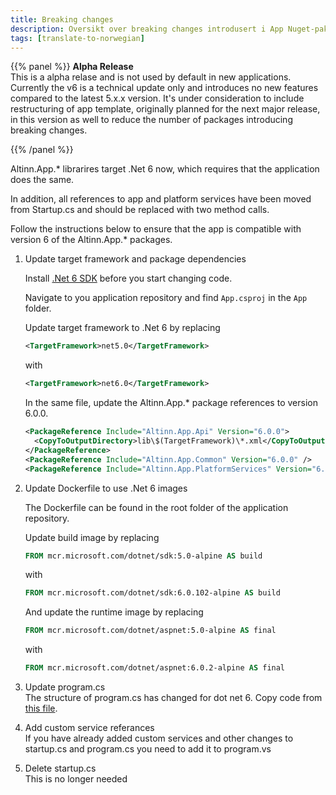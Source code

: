 ```yaml
---
title: Breaking changes
description: Oversikt over breaking changes introdusert i App Nuget-pakker i v6.0.0.
tags: [translate-to-norwegian]
---
```


{{% panel %}}
**Alpha Release**  
This is a alpha relase and is not used by default in new applications. Currently the v6 is a technical update only and introduces no new features compared to the latest 5.x.x version. It's under consideration to include restructuring of app template, originally planned for the next major release, in this version as well to reduce the number of packages introducing breaking changes.

{{% /panel %}}

Altinn.App.* librarires target .Net 6 now, which requires that the application does the same.

In addition, all references to app and platform services have been moved from Startup.cs and should be replaced with 
two method calls.

Follow the instructions below to ensure that the app is compatible with version 6 of the Altinn.App.* packages.


1. Update target framework and package dependencies

    Install [.Net 6 SDK](https://dotnet.microsoft.com/en-us/download/dotnet/6.0) before you start changing code.

    Navigate to you application repository and find `App.csproj` in the `App` folder. 

    Update target framework to .Net 6 by replacing 

    ```xml
    <TargetFramework>net5.0</TargetFramework>
    ```
    with 

    ```xml
    <TargetFramework>net6.0</TargetFramework>
    ```
    In the same file, update the Altinn.App.* package references to version 6.0.0.  

    ```xml
    <PackageReference Include="Altinn.App.Api" Version="6.0.0">
      <CopyToOutputDirectory>lib\$(TargetFramework)\*.xml</CopyToOutputDirectory>
    </PackageReference>
    <PackageReference Include="Altinn.App.Common" Version="6.0.0" />
    <PackageReference Include="Altinn.App.PlatformServices" Version="6.0.0" />
    ```

2. Update Dockerfile to use .Net 6 images

    The Dockerfile can be found in the root folder of the application repository.

    Update build image by replacing 

    ```Dockerfile
    FROM mcr.microsoft.com/dotnet/sdk:5.0-alpine AS build
    ```

    with 

    ```Dockerfile
    FROM mcr.microsoft.com/dotnet/sdk:6.0.102-alpine AS build
    ```

    And update the runtime image by replacing 

    ```Dockerfile
    FROM mcr.microsoft.com/dotnet/aspnet:5.0-alpine AS final
    ```

    with 

    ```Dockerfile
    FROM mcr.microsoft.com/dotnet/aspnet:6.0.2-alpine AS final
    ```

3. Update program.cs  
   The structure of program.cs has changed for dot net 6. Copy code from [this file](https://github.com/Altinn/app-template-dotnet/blob/main/src/App/Program.cs). 

4. Add custom service referances  
   If you have already added custom services and other changes to startup.cs and program.cs you need to add it to program.vs

5. Delete startup.cs  
   This is no longer needed